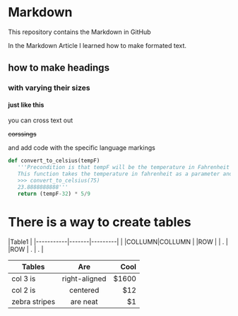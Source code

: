 # Markdown
This repository contains the Markdown in GitHub

In the Markdown Article I learned how to make formated text.

## how to make  headings
### with varying their sizes
#### just like this
 you can cross text out
 
~~corssings~~

 and add code  with the specific language markings
 
```python
def convert_to_celsius(tempF)
   '''Precondition is that tempF will be the temperature in Fahrenheit
   This function takes the temperature in fahrenheit as a parameter and return the value in ceslsius
   >>> convert_to_celsius(75)
   23.8888888888'''
   return (tempF-32) * 5/9
   ```

# There is a way to create tables

|Table1                     |
|-----------|-------|---------|
|          |COLLUMN|COLLUMN |
|ROW       |       | .      |
|ROW       | .     | .      |

| Tables        | Are           | Cool  |
| ------------- |:-------------:| -----:|
| col 3 is      | right-aligned | $1600 |
| col 2 is      | centered      |   $12 |
| zebra stripes | are neat      |    $1 |
